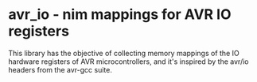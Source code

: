 # avr_io - nim mappings for AVR IO registers

This library has the objective of collecting memory mappings of the IO hardware registers of AVR microcontrollers, and it's inspired by the avr/io headers from the avr-gcc suite.

